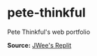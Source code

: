 # pete-thinkful
Pete Thinkful's web portfolio

**Source:** [JWee's Replit](https://replit.com/@jwee1/Pete-Thinkful-Portfolio)
